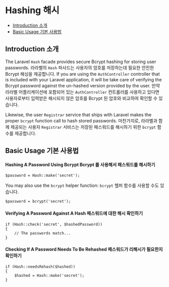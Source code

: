 # Hashing 해시

- [Introduction 소개](#introduction)
- [Basic Usage 기본 사용법](#basic-usage)

<a name="introduction"></a>
## Introduction 소개

The Laravel `Hash` facade provides secure Bcrypt hashing for storing user passwords. 라라벨의 `Hash` 파사드는 사용자의 암호를 저장하는데 필요한 안전한 Bcrypt 해싱을 제공합니다. If you are using the `AuthController` controller that is included with your Laravel application, it will be take care of verifying the Bcrypt password against the un-hashed version provided by the user. 만약 라라벨 어플리케이션에 포함되어 있는 `AuthController` 컨트롤러를 사용하고 있다면 사용자로부터 입력받은 해시되지 않은 암호를 Bcrypt 된 암호와 비교하여 확인할 수 있습니다. 

Likewise, the user `Registrar` service that ships with Laravel makes the proper `bcrypt` function call to hash stored passwords. 마찬가지로, 라라벨과 함께 제공되는 사용자 `Registrar` 서비스는 저장된 패스워드를 해시하기 위한 `bcrypt` 함수를 제공합니다. 

<a name="basic-usage"></a>
## Basic Usage 기본 사용법

#### Hashing A Password Using Bcrypt Bcrypt 를 사용해서 패스워드를 해시하기

	$password = Hash::make('secret');

You may also use the `bcrypt` helper function:
`bcrypt` 헬퍼 함수를 사용할 수도 있습니다. 

	$password = bcrypt('secret');

#### Verifying A Password Against A Hash 패스워드에 대한 해시 확인하기

	if (Hash::check('secret', $hashedPassword))
	{
		// The passwords match...
	}

#### Checking If A Password Needs To Be Rehashed 패스워드가 리해시가 필요한지 확인하기

	if (Hash::needsRehash($hashed))
	{
		$hashed = Hash::make('secret');
	}
